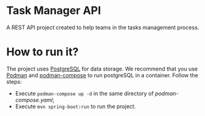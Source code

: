 # Task Manager API
A REST API project created to help teams in the tasks management process.

# How to run it?
The project uses [PostgreSQL](https://www.postgresql.org/) for data storage. We recommend that you use [Podman](https://podman.io/) and [podman-compose](https://github.com/containers/podman-compose?tab=readme-ov-file) to run postgreSQL in a container. Follow the steps: <br>
* Execute `podman-compose up -d` in the same directory of _podman-compose.yaml_;
* Execute `mvn spring-boot:run` to run the project.